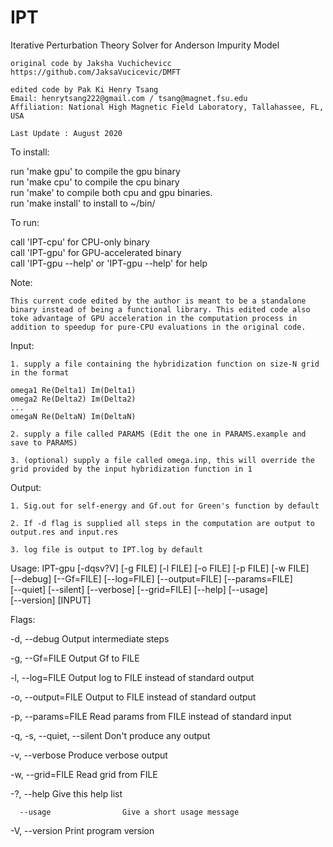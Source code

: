 # IPT
Iterative Perturbation Theory Solver for Anderson Impurity Model
	
	original code by Jaksha Vuchichevicc https://github.com/JaksaVucicevic/DMFT
	 
	edited code by Pak Ki Henry Tsang  
	Email: henrytsang222@gmail.com / tsang@magnet.fsu.edu  
	Affiliation: National High Magnetic Field Laboratory, Tallahassee, FL, USA
	
	Last Update : August 2020

To install:

  run 'make gpu' to compile the gpu binary  
  run 'make cpu' to compile the cpu binary  
  run 'make' to compile both cpu and gpu binaries.  
  run 'make install' to install to ~/bin/  
  
To run:
  
  call 'IPT-cpu' for CPU-only binary  
  call 'IPT-gpu' for GPU-accelerated binary  
  call 'IPT-gpu --help' or 'IPT-gpu --help' for help
  
Note: 

	This current code edited by the author is meant to be a standalone binary instead of being a functional library. This edited code also toke advantage of GPU acceleration in the computation process in addition to speedup for pure-CPU evaluations in the original code.
	
Input:
	
	1. supply a file containing the hybridization function on size-N grid in the format
	
	omega1 Re(Delta1) Im(Delta1)  
	omega2 Re(Delta2) Im(Delta2)  
	...  
	omegaN Re(DeltaN) Im(DeltaN)  
	
	2. supply a file called PARAMS (Edit the one in PARAMS.example and save to PARAMS)
	
	3. (optional) supply a file called omega.inp, this will override the grid provided by the input hybridization function in 1
	
Output:

	1. Sig.out for self-energy and Gf.out for Green's function by default
	
	2. If -d flag is supplied all steps in the computation are output to output.res and input.res
	
	3. log file is output to IPT.log by default
	
	
Usage: IPT-gpu [-dqsv?V] [-g FILE] [-l FILE] [-o FILE] [-p FILE] [-w FILE]  
            [--debug] [--Gf=FILE] [--log=FILE] [--output=FILE] [--params=FILE]  
            [--quiet] [--silent] [--verbose] [--grid=FILE] [--help] [--usage]  
            [--version] [INPUT]  

Flags:

  -d, --debug                Output intermediate steps
  
  -g, --Gf=FILE              Output Gf to FILE
  
  -l, --log=FILE             Output log to FILE instead of standard output
  
  -o, --output=FILE          Output to FILE instead of standard output
  
  -p, --params=FILE          Read params from FILE instead of standard input
  
  -q, -s, --quiet, --silent  Don't produce any output
  
  -v, --verbose              Produce verbose output
  
  -w, --grid=FILE            Read grid from FILE
  
  -?, --help                 Give this help list
  
      --usage                Give a short usage message
      
  -V, --version              Print program version


  
